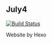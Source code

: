 July4      
---

 [![Build Status](https://travis-ci.com/29Esther/JuLy4.svg?branch=master)](https://travis-ci.com/29Esther/JuLy4)
 
 
Website by Hexo

